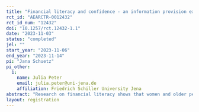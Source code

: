```yaml
---
title: "Financial literacy and confidence - an information provision experiment"
rct_id: "AEARCTR-0012432"
rct_id_num: "12432"
doi: "10.1257/rct.12432-1.1"
date: "2023-11-03"
status: "completed"
jel: ""
start_year: "2023-11-06"
end_year: "2023-11-14"
pi: "Jana Schuetz"
pi_other:
  1:
    name: Julia Peter
    email: julia.peter@uni-jena.de
    affiliation: Friedrich Schiller University Jena
abstract: "Research on financial literacy shows that women and older people have significantly lower levels of financial literacy. This has implications for investment and savings decisions, especially in light of an increasingly complex financial system and the growing need for individual retirement planning. Confidence can be a driving force in answering financial literacy questions and in financial decision making. For example, older individuals continue to show high levels of confidence in financial decision making, despite declining financial literacy scores at older ages (Finke et al. 2017). In addition, women have less confidence in their own abilities with regard to financial matters (Lusardi and Mitchell 2014). We would like to make the following contributions to the literature: We want to address the question of whether certain information about gender or age differences in mathematical competencies in everyday life has an impact on their confidence in answering financial literacy questions. Furthermore, we want to investigate how this information then affects the hypothetical investment or savings decisions of the respective groups. We also want to analyze how this information affects preferences for policies aimed at reducing these disparities. Through our study, we aim to provide a nuanced picture of financial literacy and resulting hypothetical investment and savings decisions in the context of individual confidence in their own decisions."
layout: registration
---
```



